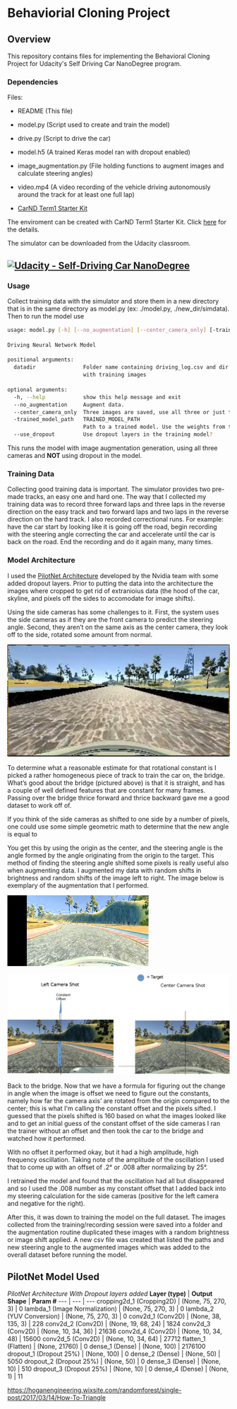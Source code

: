 # Behaviorial Cloning Project

Overview
---
This repository contains files for implementing the Behavioral Cloning Project for Udacity's Self Driving Car NanoDegree program.

### Dependencies

Files: 
* README (This file)
* model.py (Script used to create and train the model)
* drive.py (Script to drive the car)
* model.h5 (A trained Keras model ran with dropout enabled)
* image_augmentation.py (File holding functions to augment images and calculate steering angles)
* video.mp4 (A video recording of the vehicle driving autonomously around the track for at least one full lap)

* [CarND Term1 Starter Kit](https://github.com/udacity/CarND-Term1-Starter-Kit)

The enviroment can be created with CarND Term1 Starter Kit. Click [here](https://github.com/udacity/CarND-Term1-Starter-Kit/blob/master/README.md) for the details.

The simulator can be downloaded from the Udacity classroom.

[![Udacity - Self-Driving Car NanoDegree](https://s3.amazonaws.com/udacity-sdc/github/shield-carnd.svg)](http://www.udacity.com/drive)
---

### Usage

Collect training data with the simulator and store them in a new directory that is in the same directory as model.py (ex: ./model.py, ./new_dir/simdata). Then to run the model use
```sh
usage: model.py [-h] [--no_augmentation] [--center_camera_only] [-trained_model_path TRAINED_MODEL_PATH] [--use_dropout] datadir

Driving Neural Network Model

positional arguments:
  datadir               Folder name containing driving_log.csv and dir IMG
                        with training images

optional arguments:
  -h, --help            show this help message and exit
  --no_augmentation     Augment data.
  --center_camera_only  Three images are saved, use all three or just the center camera only?
  -trained_model_path   TRAINED_MODEL_PATH
                        Path to a trained model. Use the weights from this model
  --use_dropout         Use dropout layers in the training model?
```
This runs the model with image augmentation generation, using all three cameras and **NOT** using dropout in the model.

### Training Data

Collecting good training data is important. The simulator provides two pre-made tracks, an easy one and hard one. The way that I collected my training data was to record three forward laps and three laps in the reverse direction on the easy track and two forward laps and two laps in the reverse direction on the hard track. 
I also recorded correctional runs. For example: have the car start by looking like it is going off the road, begin recording with the steering angle correcting the car and accelerate until the car is back on the road. End the recording and do it again many, many times. 

### Model Architecture

I used the [PilotNet Architecture](https://arxiv.org/pdf/1704.07911.pdf) developed by the Nvidia team with some added dropout layers. Prior to putting the data into the architecture the images where cropped to get rid of extranioius data (the hood of the car, skyline, and pixels off the sides to accomodate for image shifts). 

[//]: # (Image References)

[bridge]: ./writeup/bridge.PNG "Example of crossing bridge"
[aug_image]: ./writeup/Augmented_example.jpg
[side_camera_offset]: ./writeup/side_camera_offset.png

Using the side cameras has some challenges to it.
First, the system uses the side cameras as if they are the front camera to predict the steering angle. 
Second,  they aren’t on the same axis as the center camera, they look off to the side, rotated some amount from normal. 

![bridge][bridge]

To determine what a reasonable estimate for that rotational constant is I picked a rather homogeneous piece of track to train the car on, the bridge. What’s good about the bridge (pictured above) is that it is straight, and has a couple of well defined features that are constant for many frames. Passing over the bridge thrice forward and thrice backward gave me a good dataset to work off of. 

If you think of the side cameras as shifted to one side by a number of pixels, one could use some simple geometric math to determine that the new angle is equal to 

You get this by using the origin as the center, and the steering angle is the angle formed by the angle originating from the origin to the target. 
This method of finding the steering angle shifted some pixels is really useful also when augmenting data. I augmented my data with random shifts in brightness and random shifts of the image left to right. The image below is exemplary of the augmentation that I performed.

![Brightness and pixel shifted image][aug_image]

![Why there is an offset][side_camera_offset]

Back to the bridge. Now that we have a formula for figuring out the change in angle when the image is offset we need to figure out the constants, namely how far the camera axis’ are rotated from the origin compared to the center; this is what I'm calling the constant offset and the pixels sifted. I guessed that the pixels shifted is 160 based on what the images looked like and to get an initial guess of the constant offset of the side cameras I ran the trainer without an offset and then took the car to the bridge and watched how it performed.

With no offset it performed okay, but it had a high amplitude, high frequency oscillation. Taking note of the amplitude of the oscillation I used that to come up with an offset of .2° or .008 after normalizing by 25°.  

I retrained the model and found that the oscillation had all but disappeared and so I used the .008 number as my constant offset that I added back into my steering calculation for the side cameras (positive for the left camera and negative for the right). 

After this, it was down to training the model on the full dataset. The images collected from the training/recording session were saved into a folder and the augmentation routine duplicated these images with a random brightness or image shift applied. A new csv file was created that listed the paths and new steering angle to the augmented images which was added to the overall dataset before running the model. 

## PilotNet Model Used ##
*PilotNet Architecture With Dropout layers added*
**Layer (type)** | **Output Shape** | **Param #**
--- | --- | ---
cropping2d_1 (Cropping2D)  |  (None, 75, 270, 3)    |    0
lambda_1 (Image Normalization)     |       (None, 75, 270, 3)    |    0
lambda_2 (YUV Conversion)     |       (None, 75, 270, 3)    |    0
conv2d_1 (Conv2D)     |       (None, 38, 135, 3)    |    228
conv2d_2 (Conv2D)     |       (None, 19, 68, 24)    |    1824
conv2d_3 (Conv2D)     |       (None, 10, 34, 36)    |    21636
conv2d_4 (Conv2D)     |       (None, 10, 34, 48)    |    15600
conv2d_5 (Conv2D)     |       (None, 10, 34, 64)    |    27712
flatten_1 (Flatten)     |     (None, 21760)      |       0
dense_1 (Dense)       |       (None, 100)        |       2176100
dropout_1 (Dropout 25%)     |     (None, 100)     |          0
dense_2 (Dense)      |        (None, 50)        |        5050
dropout_2 (Dropout 25%)     |     (None, 50)       |         0
dense_3 (Dense)       |       (None, 10)       |         510
dropout_3 (Dropout 25%)     |     (None, 10)       |         0
dense_4 (Dense)      |        (None, 1)       |          11


https://hoganengineering.wixsite.com/randomforest/single-post/2017/03/14/How-To-Triangle